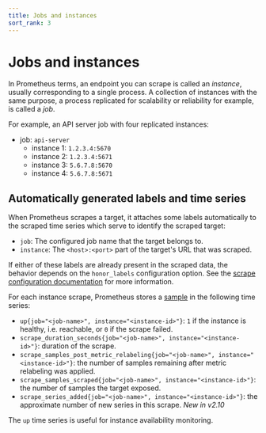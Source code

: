 ```yaml
---
title: Jobs and instances
sort_rank: 3
---
```


# Jobs and instances

In Prometheus terms, an endpoint you can scrape is called an _instance_,
usually corresponding to a single process. A collection of instances with the same purpose, a process replicated for scalability or reliability for example, is called a _job_.

For example, an API server job with four replicated instances:

   * job: `api-server`
      * instance 1: `1.2.3.4:5670`
      * instance 2: `1.2.3.4:5671`
      * instance 3: `5.6.7.8:5670`
      * instance 4: `5.6.7.8:5671`

## Automatically generated labels and time series

When Prometheus scrapes a target, it attaches some labels automatically to the
scraped time series which serve to identify the scraped target:

* `job`: The configured job name that the target belongs to.
* `instance`: The `<host>:<port>` part of the target's URL that was scraped.

If either of these labels are already present in the scraped data, the behavior
depends on the `honor_labels` configuration option. See the
[scrape configuration documentation](/docs/operating/configuration/#%3Cscrape_config%3E)
for more information.

For each instance scrape, Prometheus stores a [sample](/docs/introduction/glossary#sample) in
the following time series:

* `up{job="<job-name>", instance="<instance-id>"}`: `1` if the instance is
   healthy, i.e. reachable, or `0` if the scrape failed.
* `scrape_duration_seconds{job="<job-name>", instance="<instance-id>"}`:
   duration of the scrape.
* `scrape_samples_post_metric_relabeling{job="<job-name>", instance="<instance-id>"}`:
   the number of samples remaining after metric relabeling was applied.
* `scrape_samples_scraped{job="<job-name>", instance="<instance-id>"}`:
   the number of samples the target exposed.
* `scrape_series_added{job="<job-name>", instance="<instance-id>"}`:
   the approximate number of new series in this scrape. *New in v2.10*

The `up` time series is useful for instance availability monitoring.
